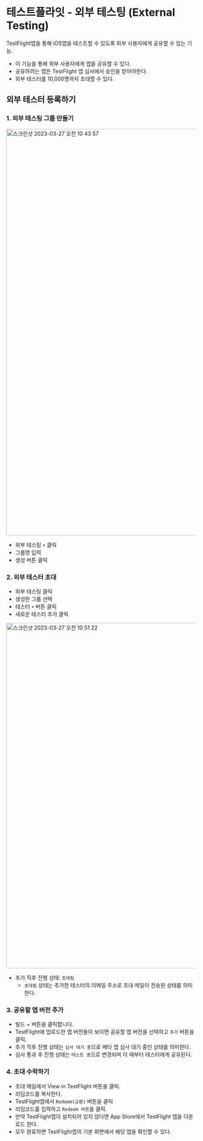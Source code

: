 # 테스트플라잇 - 외부 테스팅 (External Testing)

TestFlight앱을 통해 iOS앱을 테스트할 수 있도록 외부 사용자에게 공유할 수 있는 기능.

- 이 기능을 통해 외부 사용자에게 앱을 공유할 수 있다.
- 공유하려는 앱은 TestFlight 앱 심사에서 승인을 받아야한다.
- 외부 테스터를 10,000명까지 초대할 수 있다.

## 외부 테스터 등록하기

### 1. 외부 테스팅 그룹 만들기

<img width="1075" alt="스크린샷 2023-03-27 오전 10 43 57" src="https://user-images.githubusercontent.com/76529148/227821463-5ceb3fac-ed24-46e0-8111-fb9b84785a9b.png">

- 외부 테스팅 `+` 클릭
- 그룹명 입력 
- 생성 버튼 클릭


### 2. 외부 테스터 초대

- 외부 테스팅 클릭
- 생성한 그룹 선택 
- 테스터 `+` 버튼 클릭
- 새로운 테스터 추가 클릭

<img width="913" alt="스크린샷 2023-03-27 오전 10 51 22" src="https://user-images.githubusercontent.com/76529148/227822037-052ed200-2b94-4042-ac86-8d115483ab8a.png">

- 추가 직후 진행 상태: `초대됨` 
  - `초대됨` 상태는 추가한 테스터의 이메일 주소로 초대 메일이 전송된 상태를 의미한다.

### 3. 공유할 앱 버전 추가
- 빌드 + 버튼을 클릭합니다.
- TestFlight에 업로드한 앱 버전들이 보이면 공유할 앱 버전을 선택하고 `추가` 버튼을 클릭.
- 추가 직후 진행 상태는 `심사 대기 중`으로 베타 앱 심사 대기 중인 상태를 의미한다.
- 심사 통과 후 진행 상태는 `테스트 중`으로 변경되며 이 때부터 테스터에게 공유된다.


### 4. 초대 수락하기
- 초대 메일에서 View in TestFlight 버튼을 클릭.
- 리딤코드를 복사한다.
- TestFlight앱에서 `Redeem(교환)` 버튼을 클릭
- 리딤코드를 입력하고  `Redeem 버튼`을 클릭.
- 만약 TestFlight앱이 설치되어 있지 않다면 App Store에서 TestFlight 앱을 다운로드 한다.
- 모두 완료하면 TestFlight앱의 기본 화면에서 해당 앱을 확인할 수 있다.

